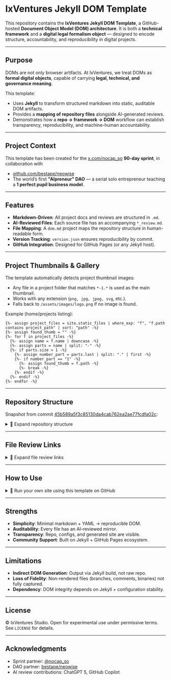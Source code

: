 # IxVentures Jekyll DOM Template

This repository contains the **IxVentures Jekyll DOM Template**, a
GitHub-hosted **Document Object Model (DOM) architecture**.
It is both a **technical framework** and a **digital legal formalism object** —
designed to encode structure, accountability, and reproducibility in digital projects.

---

## Purpose

DOMs are not only browser artifacts.
At IxVentures, we treat DOMs as **formal digital objects**, capable of carrying
**legal, technical, and governance meaning**.

This template:

* Uses **Jekyll** to transform structured markdown into static, auditable DOM artifacts.
* Provides a **mapping of repository files** alongside AI-generated reviews.
* Demonstrates how a **repo → framework → DOM** workflow can establish
  transparency, reproducibility, and machine-human accountability.

---

## Project Context

This template has been created for the
[x.com/nocap\_so](https://x.com/nocap_so) **90-day sprint**, in collaboration with

* [github.com/bestape/neowise](https://github.com/bestape/neowise)
* The world’s first **"AIpreneur" DAO** — a serial solo entrepreneur teaching a
  **1 perfect pupil business model**.

---

## Features

* **Markdown-Driven**: All project docs and reviews are structured in `.md`.
* **AI-Reviewed Files**: Each source file has an accompanying `*_review.md`.
* **File Mapping**: A `dom.md` project maps the repository structure in human-readable form.
* **Version Tracking**: `version.json` ensures reproducibility by commit.
* **GitHub Integration**: Designed for GitHub Pages (or any Jekyll host).

---

## Project Thumbnails & Gallery

The template automatically detects project thumbnail images:

* Any file in a project folder that matches `*-1.*` is used as the main thumbnail.
* Works with any extension (`png, jpg, jpeg, svg`, etc.).
* Falls back to `/assets/images/logo.png` if no image is found.

Example (home/projects listing):

```liquid
{%- assign project_files = site.static_files | where_exp: "f", "f.path contains project_path" | sort: "path" -%}
{%- assign found_thumb = "" -%}
{%- for f in project_files -%}
  {%- assign name = f.name | downcase -%}
  {%- assign parts = name | split: "-" -%}
  {%- if parts.size > 1 -%}
    {%- assign number_part = parts.last | split: "." | first -%}
    {%- if number_part == "1" -%}
      {%- assign found_thumb = f.path -%}
      {%- break -%}
    {%- endif -%}
  {%- endif -%}
{%- endfor -%}
```

---

## Repository Structure

Snapshot from commit
[45b589a5f3c85130da4cab762ea2ae77fcdfa02c](https://github.com/ixventure/index_main/tree/45b589a5f3c85130da4cab762ea2ae77fcdfa02c):

<details>
<summary>📑 Expand repository structure</summary>

```
index_main-rollback-cf64385/
├── CNAME
├── README.md
├── _config.yml
├── _includes/
│   └── gallery.html
├── _layouts/
│   ├── default.html
│   └── project.html
├── _projects/
│   ├── project-a.md
│   ├── project-b.md
│   └── test.md
├── assets/
│   ├── css/
│   │   └── style.scss
│   ├── images/
│   │   └── logo.png
│   └── projects/
│       ├── project-a/
│       │   ├── image-1.png
│       │   ├── image-2.png
│       │   └── image-3.png
│       └── project-b/
│           └── image-1.svg
├── index.md
├── projects.md
└── version.json
```

</details>

---

## File Review Links

<details>
<summary>📑 Expand file review links</summary>

* [gallery.html review](https://github.com/ixventure/index_main/blob/rollback-cf64385/_includes/galleryHtml_github_copilot_review.md)
* [default.html review](https://github.com/ixventure/index_main/blob/rollback-cf64385/_layouts/defaultHtml_github_copilot_review.md)
* [project.html review](https://github.com/ixventure/index_main/blob/rollback-cf64385/_layouts/projectHtml_github_copilot_review.md)
* [project-a.md review](https://github.com/ixventure/index_main/blob/rollback-cf64385/_projects/project-aMd_chatGPT_5_review.md)
* [project-b.md review](https://github.com/ixventure/index_main/blob/rollback-cf64385/_projects/project-bMd_github_copilot_review.md)
* [test.md review](https://github.com/ixventure/index_main/blob/rollback-cf64385/_projects/testMd_chatGPT_5_review.md)
* [style.scss review](https://github.com/ixventure/index_main/blob/rollback-cf64385/assets/css/styleScss_chatGPT_5_review.md)
* [version.json review](https://github.com/ixventure/index_main/blob/rollback-cf64385/versionjson_chatGPT_5_review.md)

</details>

---

## How to Use

<details>
<summary>📑 Run your own site using this template on GitHub</summary>

1. Clone your fork:

```bash
git clone https://github.com/USERNAME/ixv-jekyll-minima-template.git
cd ixv-jekyll-minima-template
```

(Optional) Check out a specific commit if needed:

```bash
git checkout COMMIT-HASH
```

2. Repo URL mode (GitHub Pages):

* Delete `CNAME` if it exists.
* Update `_config.yml`:

```yaml
url: "https://USERNAME.github.io"
baseurl: "/ixv-jekyll-minima-template"
```

3. Optional: Custom domain via CNAME:

* Keep a `CNAME` file containing your domain.
* GitHub Pages serves site at that domain; no `_config.yml` changes needed.

4. Local preview:

```bash
bundle exec jekyll serve
```

5. Deploy:

* Push changes to GitHub.
* `version.json` tracks builds and triggers update notifications.

*Replace `USERNAME` and `COMMIT-HASH` with your GitHub username and the commit hash if needed.*

</details>

---

## Strengths

* **Simplicity**: Minimal markdown + YAML → reproducible DOM.
* **Auditability**: Every file has an AI-reviewed mirror.
* **Transparency**: Repo, configs, and generated site are visible.
* **Community Support**: Built on Jekyll + GitHub Pages ecosystem.

---

## Limitations

* **Indirect DOM Generation**: Output via Jekyll build, not raw repo.
* **Loss of Fidelity**: Non-rendered files (branches, comments, binaries) not fully captured.
* **Dependency**: DOM integrity depends on Jekyll + configuration stability.

---

## License

© IxVentures Studio.
Open for experimental use under permissive terms.
See `LICENSE` for details.

---

## Acknowledgments

* Sprint partner: [@nocap\_so](https://x.com/nocap_so)
* DAO partner: [bestape/neowise](https://github.com/bestape/neowise)
* AI review contributions: ChatGPT 5, GitHub Copilot
